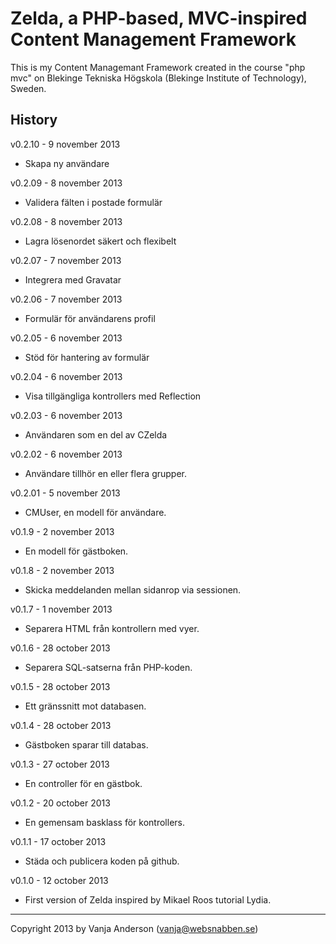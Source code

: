 Zelda, a PHP-based, MVC-inspired Content Management Framework
=============================================================

This is my Content Managemant Framework created in the course "php mvc" on Blekinge Tekniska Högskola (Blekinge Institute of Technology), Sweden.


History
-------
v0.2.10 - 9 november 2013

* Skapa ny användare

v0.2.09 - 8 november 2013

* Validera fälten i postade formulär

v0.2.08 - 8 november 2013

* Lagra lösenordet säkert och flexibelt

v0.2.07 - 7 november 2013

* Integrera med Gravatar

v0.2.06 - 7 november 2013

* Formulär för användarens profil

v0.2.05 - 6 november 2013

* Stöd för hantering av formulär

v0.2.04 - 6 november 2013

* Visa tillgängliga kontrollers med Reflection

v0.2.03 - 6 november 2013

* Användaren som en del av CZelda

v0.2.02 - 6 november 2013

* Användare tillhör en eller flera grupper.

v0.2.01 - 5 november 2013

* CMUser, en modell för användare.

v0.1.9 - 2 november 2013

* En modell för gästboken.

v0.1.8 - 2 november 2013

* Skicka meddelanden mellan sidanrop via sessionen.

v0.1.7 - 1 november 2013

* Separera HTML från kontrollern med vyer.

v0.1.6 - 28 october 2013

* Separera SQL-satserna från PHP-koden.

v0.1.5 - 28 october 2013

* Ett gränssnitt mot databasen.

v0.1.4 - 28 october 2013

* Gästboken sparar till databas.

v0.1.3 - 27 october 2013

* En controller för en gästbok.

v0.1.2 - 20 october 2013

* En gemensam basklass för kontrollers.

v0.1.1 - 17 october 2013

* Städa och publicera koden på github.

v0.1.0 - 12 october 2013

* First version of Zelda inspired by Mikael Roos tutorial Lydia.

------------------------------------------------------
Copyright 2013 by Vanja Anderson (vanja@websnabben.se)